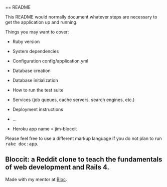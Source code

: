 == README

This README would normally document whatever steps are necessary to get the
application up and running.

Things you may want to cover:

* Ruby version

* System dependencies

* Configuration
  config/application.yml

* Database creation

* Database initialization

* How to run the test suite

* Services (job queues, cache servers, search engines, etc.)

* Deployment instructions

* ...

* Heroku app name = jim-bloccit

Please feel free to use a different markup language if you do not plan to run
<tt>rake doc:app</tt>.

## Bloccit: a Reddit clone to teach the fundamentals of web development and Rails 4.

Made with my mentor at [Bloc](http://bloc.io).